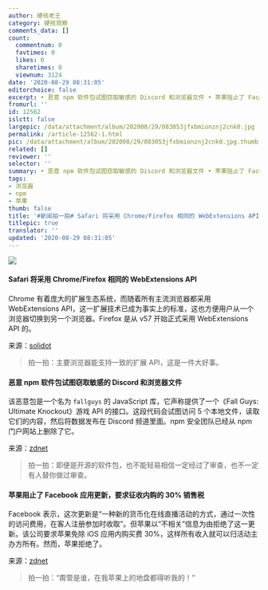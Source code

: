 ```yaml
---
author: 硬核老王
category: 硬核观察
comments_data: []
count:
  commentnum: 0
  favtimes: 0
  likes: 0
  sharetimes: 0
  viewnum: 3124
date: '2020-08-29 08:31:05'
editorchoice: false
excerpt: • 恶意 npm 软件包试图窃取敏感的 Discord 和浏览器文件 • 苹果阻止了 Facebook 应用更新，要求征收内购的 30% 销售税
fromurl: ''
id: 12562
islctt: false
largepic: /data/attachment/album/202008/29/083053jfxbmionznj2cnk0.jpg
permalink: /article-12562-1.html
pic: /data/attachment/album/202008/29/083053jfxbmionznj2cnk0.jpg.thumb.jpg
related: []
reviewer: ''
selector: ''
summary: • 恶意 npm 软件包试图窃取敏感的 Discord 和浏览器文件 • 苹果阻止了 Facebook 应用更新，要求征收内购的 30% 销售税
tags:
- 浏览器
- npm
- 苹果
thumb: false
title: '#新闻拍一拍# Safari 将采用 Chrome/Firefox 相同的 WebExtensions API'
titlepic: true
translator: ''
updated: '2020-08-29 08:31:05'
---
```


![](/data/attachment/album/202008/29/083053jfxbmionznj2cnk0.jpg)


#### Safari 将采用 Chrome/Firefox 相同的 WebExtensions API


Chrome 有着庞大的扩展生态系统，而随着所有主流浏览器都采用 WebExtensions API，这一扩展技术已成为事实上的标准，这也方便用户从一个浏览器切换到另一个浏览器。Firefox 是从 v57 开始正式采用 WebExtensions API 的。


来源：[solidot](https://www.solidot.org/story?sid=65376 "https://www.solidot.org/story?sid=65376")



> 
> 拍一拍：主要浏览器能支持一致的扩展 API，这是一件大好事。
> 
> 
> 


#### 恶意 npm 软件包试图窃取敏感的 Discord 和浏览器文件


该恶意包是一个名为 `fallguys` 的 JavaScript 库，它声称提供了一个《Fall Guys: Ultimate Knockout》游戏 API 的接口。这段代码会试图访问 5 个本地文件，读取它们的内容，然后将数据发布在 Discord 频道里面。npm 安全团队已经从 npm 门户网站上删除了它。


来源：[zdnet](https://www.zdnet.com/article/malicious-npm-package-caught-trying-to-steal-sensitive-discord-and-browser-files/ "https://www.zdnet.com/article/malicious-npm-package-caught-trying-to-steal-sensitive-discord-and-browser-files/")



> 
> 拍一拍：即便是开源的软件包，也不能轻易相信一定经过了审查，也不一定有人替你做过审查。
> 
> 
> 


#### 苹果阻止了 Facebook 应用更新，要求征收内购的 30% 销售税


Facebook 表示，这次更新是“一种新的货币化在线直播活动的方式，通过一次性的访问费用，在客人注册参加时收取”。但苹果以“不相关”信息为由拒绝了这一更新。该公司要求苹果免除 iOS 应用内购买费 30%，这样所有收入就可以归活动主办方所有。然而，苹果拒绝了。


来源：[zdnet](https://www.zdnet.com/article/apple-stops-facebook-update-calling-out-30-sales-tax/ "https://www.zdnet.com/article/apple-stops-facebook-update-calling-out-30-sales-tax/")



> 
> 拍一拍：“甭管是谁，在我苹果上的地盘都得听我的！”
> 
> 
>